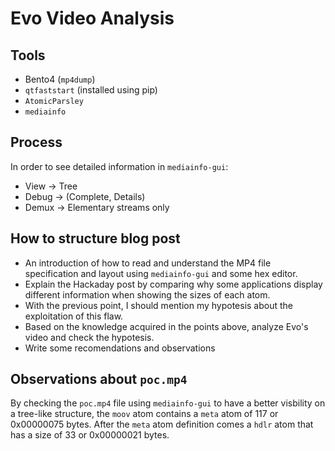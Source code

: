 Evo Video Analysis
====

## Tools
- Bento4 (`mp4dump`)
- `qtfaststart` (installed using pip)
- `AtomicParsley`
- `mediainfo`

## Process
In order to see detailed information in `mediainfo-gui`:
- View -> Tree
- Debug -> (Complete, Details)
- Demux -> Elementary streams only

## How to structure blog post
- An introduction of how to read and understand the MP4 file specification and layout using `mediainfo-gui` and some hex editor.
- Explain the Hackaday post by comparing why some applications display different information when showing the sizes of each atom.
- With the previous point, I should mention my hypotesis about the exploitation of this flaw.
- Based on the knowledge acquired in the points above, analyze Evo's video and check the hypotesis.
- Write some recomendations and observations

## Observations about `poc.mp4`
By checking the `poc.mp4` file using `mediainfo-gui` to have a better visbility on a tree-like structure, the `moov` atom contains a `meta` atom of 117 or 0x00000075 bytes. After the `meta` atom definition comes a `hdlr` atom that has a size of 33 or 0x00000021 bytes.
